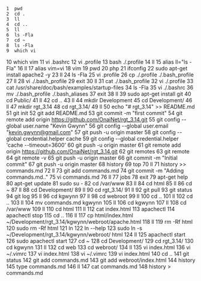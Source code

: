     1  pwd
    2  cd .
    3  ll
    4  cd ..
    5  ll
    6  ls -Fla
    7  cd ~
    8  ls -Fla
    9  which vi
   10  which vim
   11  vi .bashrc
   12  vi .profile
   13  bash ./.profile
   14  ll
   15  alias ll="ls -Fla"
   16  ll
   17  alias vim=vi
   18  vim
   19  pwd
   20  php
   21  ifconfig
   22  sudo apt-get install apache2 -y
   23  ll
   24  ls -Fla
   25  vi .profile
   26  cp ./.profile ./.bash_profile
   27  ll
   28  vi ./.bash_profile 
   29  exit
   30  ll
   31  cat ./.bash_profile 
   32  vi ./.profile
   33  cat /usr/share/doc/bash/examples/startup-files
   34  ls -Fla
   35  vi ./.bashrc
   36  mv ./.bash_profile ./.bash_aliases
   37  exit
   38  ll
   39  sudo apt-get install git
   40  cd Public/
   41  ll
   42  cd ..
   43  ll
   44  mkdir Development
   45  cd Development/
   46  ll
   47  mkdir rgt_3.14
   48  cd rgt_3.14/
   49  ll
   50  echo "# rgt_3.14" >> README.md
   51  git init
   52  git add README.md
   53  git commit -m "first commit"
   54  git remote add origin https://github.com/OnaiNet/rgt_3.14.git
   55  git config --global user.name "Kevin Gwynn"
   56  git config --global user.email "kevin.gwynn@gmail.com"
   57  git push -u origin master
   58  git config --global credential.helper cache
   59  git config --global credential.helper 'cache --timeout=3600'
   60  git push -u origin master
   61  git remote add origin https://github.com/OnaiNet/rgt_3.14.git
   62  git remotes
   63  git remote
   64  git remote -v
   65  git push -u origin master
   66  git commit -m "Initial commit"
   67  git push -u origin master
   68  history
   69  top
   70  ll
   71  history >> commands.md
   72  ll
   73  git add commands.md 
   74  git commit -m "Adding commands.md.."
   75  vi commands.md 
   76  ll
   77  jobs
   78  exit
   79  apt-get help
   80  apt-get update
   81  sudo su -
   82  cd /var/www
   83  ll
   84  cd html
   85  ll
   86  cd ~
   87  ll
   88  cd Development/
   89  ll
   90  cd rgt_3.14/
   91  ll
   92  git pull
   93  git status
   94  git log
   95  ll
   96  cd kgwynn
   97  ll
   98  cd webroot
   99  ll
  100  cd ..
  101  ll
  102  cd ..
  103  ll
  104  mv commands.md kgwynn
  105  ll
  106  cd kgwynn
  107  ll
  108  cd /var/www
  109  ll
  110  cd html
  111  ll
  112  cat index.html 
  113  apachectl
  114  apachectl stop
  115  cd ..
  116  ll
  117  cp html/index.html ~/Development/rgt_3.14/kgwynn/webroot/apache.html
  118  ll
  119  rm -Rf html
  120  sudo rm -Rf html
  121  ln
  122  ln --help
  123  sudo ln -s ~/Development/rgt_3.14/kgwynn/webroot/ html
  124  ll
  125  apachectl start
  126  sudo apachectl start
  127  cd ~
  128  cd Development/
  129  cd rgt_3.14/
  130  cd kgwynn
  131  ll
  132  cd web
  133  cd webroot/
  134  ll
  135  vi index.html 
  136  vi ~/.vimrc
  137  vi index.html 
  138  vi ~/.vimrc
  139  vi index.html 
  140  cd ..
  141  git status
  142  git add commands.md 
  143  git add webroot/index.html 
  144  history
  145  type commands.md
  146  ll
  147  cat commands.md 
  148  history > commands.md 
